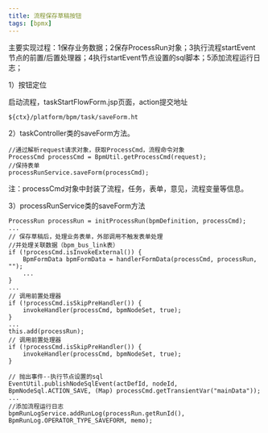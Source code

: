 ```yaml
---
title: 流程保存草稿按钮
tags: [bpmx]
---
```


主要实现过程：1保存业务数据；2保存ProcessRun对象；3执行流程startEvent节点的前置/后置处理器；4执行startEvent节点设置的sql脚本；5添加流程运行日志；

1）按钮定位

启动流程，taskStartFlowForm.jsp页面，action提交地址

```
${ctx}/platform/bpm/task/saveForm.ht
```

2）taskController类的saveForm方法。

```
//通过解析request请求对象，获取ProcessCmd，流程命令对象
ProcessCmd processCmd = BpmUtil.getProcessCmd(request);
//保持表单
processRunService.saveForm(processCmd);
```

注：processCmd对象中封装了流程，任务，表单，意见，流程变量等信息。

3）processRunService类的saveForm方法

```
ProcessRun processRun = initProcessRun(bpmDefinition, processCmd);
...
// 保存草稿后，处理业务表单，外部调用不触发表单处理
//并处理关联数据（bpm_bus_link表）
if (!processCmd.isInvokeExternal()) {
    BpmFormData bpmFormData = handlerFormData(processCmd, processRun, "");
    ...
}
...
// 调用前置处理器
if (!processCmd.isSkipPreHandler()) {
    invokeHandler(processCmd, bpmNodeSet, true);
}
...
this.add(processRun);
// 调用前置处理器
if (!processCmd.isSkipPreHandler()) {
    invokeHandler(processCmd, bpmNodeSet, true);
}

// 抛出事件--执行节点设置的sql
EventUtil.publishNodeSqlEvent(actDefId, nodeId, BpmNodeSql.ACTION_SAVE, (Map) processCmd.getTransientVar("mainData"));
...
//添加流程运行日志
bpmRunLogService.addRunLog(processRun.getRunId(), BpmRunLog.OPERATOR_TYPE_SAVEFORM, memo);
```